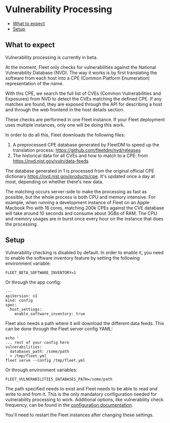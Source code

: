 # Vulnerability Processing
- [What to expect](#what-to-expect)
- [Setup](#setup)

## What to expect

Vulnerability processing is currently in beta.

At the moment, Fleet only checks for vulnerabilities against the National Vulnerability Database (NVD). The way it works is by 
first translating the software from each host into a CPE (Common Platform Enumeration) representation of the name.

With this CPE, we search the full list of CVEs (Common Vulnerabilities and Exposures) from NVD to detect the CVEs matching
the defined CPE. If any matches are found, they are exposed through the API for describing a host and through the
web frontend in the host details section.

These checks are performed in one Fleet instance. If your Fleet deployment uses multiple instances, only one will be doing
this work.

In order to do all this, Fleet downloads the following files:

1. A preprocessed CPE database generated by FleetDM to speed up the translation process: https://github.com/fleetdm/nvd/releases
2. The historical data for all CVEs and how to match to a CPE: from https://nvd.nist.gov/vuln/data-feeds

The database generated in 1 is processed from the original official CPE dictionary https://nvd.nist.gov/products/cpe. It's
updated once a day at most, depending on whether there's new data.

The matching occurs server-side to make the processing as fast as possible, but the whole process is both CPU and memory intensive.
For example, when running a development instance of Fleet on an Apple Macbook Pro with 16 cores, matching 200k CPEs against the CVE
database will take around 10 seconds and consume about 3GBs of RAM. The CPU and memory usages are in burst once every hour on the 
instance that does the processing.

## Setup

Vulnerability checking is disabled by default. In order to enable it, you need to enable the software inventory feature 
by setting the following environment variable:

```
FLEET_BETA_SOFTWARE_INVENTORY=1
```

Or through the app config:

```
---
apiVersion: v1
kind: config
spec:
  host_settings:
    enable_software_inventory: true
```

Fleet also needs a path where it will download the different data feeds. This can be done through the Fleet server config
YAML:

```
echo '
... rest of your config here
vulnerabilities:
  databases_path: /some/path
' > /tmp/fleet.yml
fleet serve --config /tmp/fleet.yml
```

Or through environment variables:

```
FLEET_VULNERABILITIES_DATABASES_PATH=/some/path
```

The path specified needs to exist and Fleet needs to be able to read and write to and from it. This is the only mandatory
configuration needed for vulnerability processing to work. Additional options, like vulnerability check frequency, can be
found in the [configuration documentation](../2-Deploying/2-Configuration.md#vulnerabilities).

You'll need to restart the Fleet instances after changing these settings.
